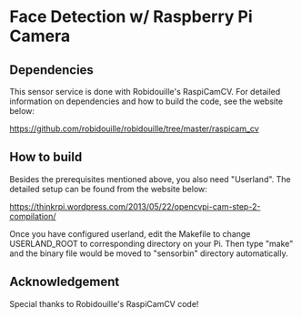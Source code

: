 # Face Detection w/ Raspberry Pi Camera

## Dependencies

This sensor service is done with Robidouille's RaspiCamCV. For detailed information on dependencies and how to build the code, see the website below:

https://github.com/robidouille/robidouille/tree/master/raspicam_cv

## How to build

Besides the prerequisites mentioned above, you also need "Userland". The detailed setup can be found from the website below:

https://thinkrpi.wordpress.com/2013/05/22/opencvpi-cam-step-2-compilation/

Once you have configured userland, edit the Makefile to change USERLAND_ROOT to corresponding directory on your Pi. Then type "make" and the binary file would be moved to "sensorbin" directory automatically.

## Acknowledgement

Special thanks to Robidouille's RaspiCamCV code!
